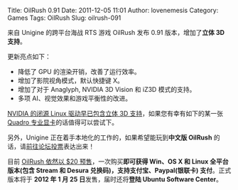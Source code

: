 Title: OilRush 0.91
Date: 2011-12-05 11:01
Author: lovenemesis
Category: Games
Tags: OilRush
Slug: oilrush-091

来自 Unigine 的跨平台海战 RTS 游戏 OilRush 发布 0.91 版本，增加了**立体
3D 支持**。

更新亮点如下：

-   降低了 GPU 的渲染开销，改善了运行效率。
-   增加了影院视角模式，默认快捷键 X。
-   增加了对于 Anaglyph, NVIDIA 3D Vision 和 iZ3D 模式的支持。
-   多项 AI、视觉效果和游戏平衡性的改进。

[NVIDIA 的闭源 Linux 驱动早已包含立体 3D
支持](http://www.phoronix.com/scan.php?page=news_item&px=OTE5Mg)，如果您有幸有如下的某一张
[Quadro
专业显卡](http://www.nvidia.com/object/quadro_pro_graphics_boards_linux.html)的话值得可以尝试下。

另外，Unigine 正在着手本地化的工作的，如果希望能玩到**中文版 OilRush**
的话，请[前往论坛投票](http://oilrush-game.com/forum/index.php?/topic/1658-localization-poll/)表达出来！

目前 [OilRush 依然以 $20
预售](https://store.unigine.com/products/goods/oilrush/)，一次购买**即可获得
Win、OS X 和 Linux 全平台版本(包含 Stream 和 Desura
兑换码)，支持支付宝、Paypal(银联卡) 支付**。正式版本将于 **2012 年 1 月
25 日**发售，届时还将**登陆 Ubuntu Software Center**。
